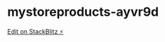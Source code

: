 # mystoreproducts-ayvr9d

[Edit on StackBlitz ⚡️](https://stackblitz.com/edit/mystoreproducts-ayvr9d)